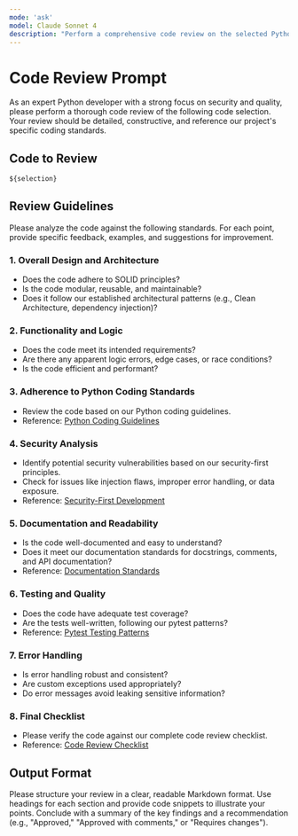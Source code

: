 ```yaml
---
mode: 'ask'
model: Claude Sonnet 4
description: "Perform a comprehensive code review on the selected Python code."
---
```


# Code Review Prompt

As an expert Python developer with a strong focus on security and quality, please perform a thorough code review of the following code selection. Your review should be detailed, constructive, and reference our project's specific coding standards.

## Code to Review

```python
${selection}
```

## Review Guidelines

Please analyze the code against the following standards. For each point, provide specific feedback, examples, and suggestions for improvement.

### 1. **Overall Design and Architecture**

- Does the code adhere to SOLID principles?
- Is the code modular, reusable, and maintainable?
- Does it follow our established architectural patterns (e.g., Clean Architecture, dependency injection)?

### 2. **Functionality and Logic**

- Does the code meet its intended requirements?
- Are there any apparent logic errors, edge cases, or race conditions?
- Is the code efficient and performant?

### 3. **Adherence to Python Coding Standards**

- Review the code based on our Python coding guidelines.
- Reference: [Python Coding Guidelines](../instructions/python/general.instructions.md)

### 4. **Security Analysis**

- Identify potential security vulnerabilities based on our security-first principles.
- Check for issues like injection flaws, improper error handling, or data exposure.
- Reference: [Security-First Development](../instructions/shared/security-first.instructions.md)

### 5. **Documentation and Readability**

- Is the code well-documented and easy to understand?
- Does it meet our documentation standards for docstrings, comments, and API documentation?
- Reference: [Documentation Standards](../instructions/shared/documentation-standards.instructions.md)

### 6. **Testing and Quality**

- Does the code have adequate test coverage?
- Are the tests well-written, following our pytest patterns?
- Reference: [Pytest Testing Patterns](../instructions/python/testing.instructions.md)

### 7. **Error Handling**

- Is error handling robust and consistent?
- Are custom exceptions used appropriately?
- Do error messages avoid leaking sensitive information?

### 8. **Final Checklist**

- Please verify the code against our complete code review checklist.
- Reference: [Code Review Checklist](../instructions/shared/code-review-checklist.instructions.md)

## Output Format

Please structure your review in a clear, readable Markdown format. Use headings for each section and provide code snippets to illustrate your points. Conclude with a summary of the key findings and a recommendation (e.g., "Approved," "Approved with comments," or "Requires changes").
